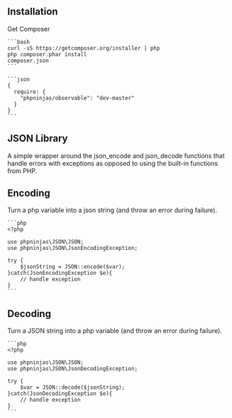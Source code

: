Installation
------------

Get Composer

    ```bash
    curl -sS https://getcomposer.org/installer | php
    php composer.phar install
    composer.json
    ```

    ```json
    {
      require: {
        "phpninjas/observable": "dev-master"
      }
    }
    ```

JSON Library
----

A simple wrapper around the json_encode and json_decode functions that handle errors with exceptions as opposed to using the built-in functions from PHP.


Encoding
--------

Turn a php variable into a json string (and throw an error during failure).

    ```php
    <?php
    
    use phpninjas\JSON\JSON;
    use phpninjas\JSON\JsonEncodingException;
    
    try {
        $jsonString = JSON::encode($var);
    }catch(JsonEncodingException $e){
        // handle exception
    }
    ```


Decoding
--------

Turn a JSON string into a php variable (and throw an error during failure).

    ```php
    <?php
    
    use phpninjas\JSON\JSON;
    use phpninjas\JSON\JsonDecodingException;
    
    try {
        $var = JSON::decode($jsonString);
    }catch(JsonDecodingException $e){
        // handle exception
    }
    ```
